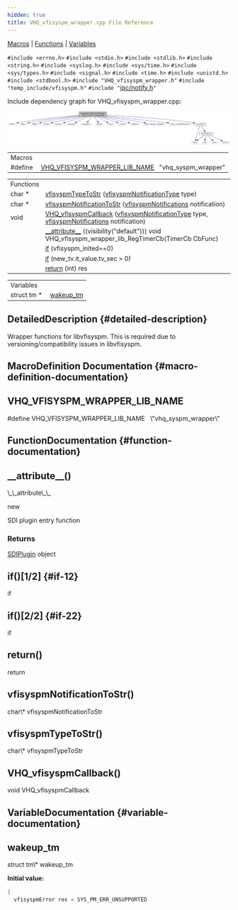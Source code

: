 ```yaml
---
hidden: true
title: VHQ_vfisyspm_wrapper.cpp File Reference
---
```


[Macros](#define-members) \| [Functions](#func-members) \| [Variables](#var-members)

`#include <errno.h>`
`#include <stdio.h>`
`#include <stdlib.h>`
`#include <string.h>`
`#include <syslog.h>`
`#include <sys/time.h>`
`#include <sys/types.h>`
`#include <signal.h>`
`#include <time.h>`
`#include <unistd.h>`
`#include <stdbool.h>`
`#include "VHQ_vfisyspm_wrapper.h"`
`#include "temp_include/vfisyspm.h"`
`#include "`<a href="notify_8h_source.md">ipc/notify.h</a>`"`

Include dependency graph for VHQ_vfisyspm_wrapper.cpp:

![](_v_h_q__vfisyspm__wrapper_8cpp__incl.png)

|  |  |
|----|----|
| Macros |  |
| #define  | [VHQ_VFISYSPM_WRAPPER_LIB_NAME](#a7dbe7d5d20b07914112c5b23436e37c7)   \"vhq_syspm_wrapper\" |

|  |  |
|----|----|
| Functions |  |
| char \*  | [vfisyspmTypeToStr](#ab24ec12a4db4e75400e675967c8ef575) (<a href="namespacevfisyspm.md#a12f0755f1d6c6a1c2116fd1d626a36b2">vfisyspmNotificationType</a> type) |
| char \*  | [vfisyspmNotificationToStr](#af0bb1c70d2b505c050a14b769c44df1c) (<a href="namespacevfisyspm.md#a40ea12a9b19b561cd7403fc1362c49d0">vfisyspmNotifications</a> notification) |
| void  | [VHQ_vfisyspmCallback](#a28158010f7a3a39fb62d08b855840ba8) (<a href="namespacevfisyspm.md#a12f0755f1d6c6a1c2116fd1d626a36b2">vfisyspmNotificationType</a> type, <a href="namespacevfisyspm.md#a40ea12a9b19b561cd7403fc1362c49d0">vfisyspmNotifications</a> notification) |
|   | [\_\_attribute\_\_](#a9e4fa62755aeaea9c141cacda826fbcd) ((visibility(\"default\"))) void VHQ_vfisyspm_wrapper_lib_RegTimerCb(TimerCb CbFunc) |
|   | [if](#a70aa738d3c50b0bbed156ee52c84679d) (vfisyspm_inited==0) |
|   | [if](#a12d403643236776c26b6081a4e570a27) (new_tv.it_value.tv_sec \> 0) |
|   | [return](#abe95a00f8e60264f7043a99eed75eba0) (int) res |

|               |                                                 |
|---------------|-------------------------------------------------|
| Variables     |                                                 |
| struct tm \*  | [wakeup_tm](#a64b9004a35300a6fe606cba361c82abe) |

## DetailedDescription {#detailed-description}

Wrapper functions for libvfisyspm. This is required due to versioning/compatibility issues in libvfisyspm.

## MacroDefinition Documentation {#macro-definition-documentation}

## VHQ_VFISYSPM_WRAPPER_LIB_NAME <a href="#a7dbe7d5d20b07914112c5b23436e37c7" id="a7dbe7d5d20b07914112c5b23436e37c7"></a>

<p>#define VHQ_VFISYSPM_WRAPPER_LIB_NAME   \"vhq_syspm_wrapper\"</p>

## FunctionDocumentation {#function-documentation}

## \_\_attribute\_\_() <a href="#a9e4fa62755aeaea9c141cacda826fbcd" id="a9e4fa62755aeaea9c141cacda826fbcd"></a>

<p>\_\_attribute\_\_</p>

new

SDI plugin entry function

### Returns

<a href="class_s_d_i_plugin.md">SDIPlugin</a> object

## if()\[1/2\] <a href="#a12d403643236776c26b6081a4e570a27" id="a12d403643236776c26b6081a4e570a27"></a> {#if-12}

<p>if</p>

## if()\[2/2\] <a href="#a70aa738d3c50b0bbed156ee52c84679d" id="a70aa738d3c50b0bbed156ee52c84679d"></a> {#if-22}

<p>if</p>

## return() <a href="#abe95a00f8e60264f7043a99eed75eba0" id="abe95a00f8e60264f7043a99eed75eba0"></a>

<p>return</p>

## vfisyspmNotificationToStr() <a href="#af0bb1c70d2b505c050a14b769c44df1c" id="af0bb1c70d2b505c050a14b769c44df1c"></a>

<p>char\* vfisyspmNotificationToStr</p>

## vfisyspmTypeToStr() <a href="#ab24ec12a4db4e75400e675967c8ef575" id="ab24ec12a4db4e75400e675967c8ef575"></a>

<p>char\* vfisyspmTypeToStr</p>

## VHQ_vfisyspmCallback() <a href="#a28158010f7a3a39fb62d08b855840ba8" id="a28158010f7a3a39fb62d08b855840ba8"></a>

<p>void VHQ_vfisyspmCallback</p>

## VariableDocumentation {#variable-documentation}

## wakeup_tm <a href="#a64b9004a35300a6fe606cba361c82abe" id="a64b9004a35300a6fe606cba361c82abe"></a>

<p>struct tm\* wakeup_tm</p>

**Initial value:**

``` cpp
{
  vfisyspmError res = SYS_PM_ERR_UNSUPPORTED
```
